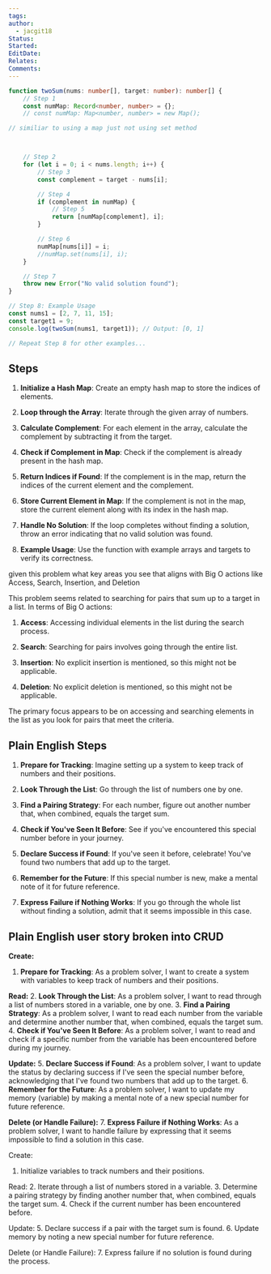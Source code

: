 ```yaml
---
tags: 
author:
  - jacgit18
Status: 
Started: 
EditDate: 
Relates: 
Comments:
---
```

```typescript
function twoSum(nums: number[], target: number): number[] {
    // Step 1
    const numMap: Record<number, number> = {};
    // const numMap: Map<number, number> = new Map();

// similiar to using a map just not using set method 



    // Step 2
    for (let i = 0; i < nums.length; i++) {
        // Step 3
        const complement = target - nums[i];

        // Step 4
        if (complement in numMap) {
            // Step 5
            return [numMap[complement], i];
        }

        // Step 6
        numMap[nums[i]] = i;
        //numMap.set(nums[i], i);
    }

    // Step 7
    throw new Error("No valid solution found");
}

// Step 8: Example Usage
const nums1 = [2, 7, 11, 15];
const target1 = 9;
console.log(twoSum(nums1, target1)); // Output: [0, 1]

// Repeat Step 8 for other examples...
```

## Steps

1. **Initialize a Hash Map**: Create an empty hash map to store the indices of elements.

2. **Loop through the Array**: Iterate through the given array of numbers.

3. **Calculate Complement**: For each element in the array, calculate the complement by subtracting it from the target.

4. **Check if Complement in Map**: Check if the complement is already present in the hash map.

5. **Return Indices if Found**: If the complement is in the map, return the indices of the current element and the complement.

6. **Store Current Element in Map**: If the complement is not in the map, store the current element along with its index in the hash map.

7. **Handle No Solution**: If the loop completes without finding a solution, throw an error indicating that no valid solution was found.

8. **Example Usage**: Use the function with example arrays and targets to verify its correctness.




given this problem what key areas you see that aligns with Big O actions like Access, Search, Insertion, and Deletion

This problem seems related to searching for pairs that sum up to a target in a list. In terms of Big O actions:

1. **Access**: Accessing individual elements in the list during the search process.

2. **Search**: Searching for pairs involves going through the entire list.

3. **Insertion**: No explicit insertion is mentioned, so this might not be applicable.

4. **Deletion**: No explicit deletion is mentioned, so this might not be applicable.

The primary focus appears to be on accessing and searching elements in the list as you look for pairs that meet the criteria.




## Plain English Steps 

1. **Prepare for Tracking**: Imagine setting up a system to keep track of numbers and their positions.

2. **Look Through the List**: Go through the list of numbers one by one.

3. **Find a Pairing Strategy**: For each number, figure out another number that, when combined, equals the target sum.

4. **Check if You've Seen It Before**: See if you've encountered this special number before in your journey.

5. **Declare Success if Found**: If you've seen it before, celebrate! You've found two numbers that add up to the target.

6. **Remember for the Future**: If this special number is new, make a mental note of it for future reference.

7. **Express Failure if Nothing Works**: If you go through the whole list without finding a solution, admit that it seems impossible in this case.




## Plain English user story broken into CRUD 


**Create:**
1. **Prepare for Tracking**: As a problem solver, I want to create a system with variables to keep track of numbers and their positions.

**Read:**
2. **Look Through the List**: As a problem solver, I want to read through a list of numbers stored in a variable, one by one.
3. **Find a Pairing Strategy**: As a problem solver, I want to read each number from the variable and determine another number that, when combined, equals the target sum.
4. **Check if You've Seen It Before**: As a problem solver, I want to read and check if a specific number from the variable has been encountered before during my journey.

**Update:**
5. **Declare Success if Found**: As a problem solver, I want to update the status by declaring success if I've seen the special number before, acknowledging that I've found two numbers that add up to the target.
6. **Remember for the Future**: As a problem solver, I want to update my memory (variable) by making a mental note of a new special number for future reference.

**Delete (or Handle Failure):**
7. **Express Failure if Nothing Works**: As a problem solver, I want to handle failure by expressing that it seems impossible to find a solution in this case.



Create:
1. Initialize variables to track numbers and their positions.

Read:
2. Iterate through a list of numbers stored in a variable.
3. Determine a pairing strategy by finding another number that, when combined, equals the target sum.
4. Check if the current number has been encountered before.

Update:
5. Declare success if a pair with the target sum is found.
6. Update memory by noting a new special number for future reference.

Delete (or Handle Failure):
7. Express failure if no solution is found during the process.

